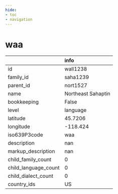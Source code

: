 ```yaml
---
hide:
- toc
- navigation
---
```

# waa
|                      | info               |
|:---------------------|:-------------------|
| id                   | wall1238           |
| family_id            | saha1239           |
| parent_id            | nort1527           |
| name                 | Northeast Sahaptin |
| bookkeeping          | False              |
| level                | language           |
| latitude             | 45.7206            |
| longitude            | -118.424           |
| iso639P3code         | waa                |
| description          | nan                |
| markup_description   | nan                |
| child_family_count   | 0                  |
| child_language_count | 0                  |
| child_dialect_count  | 0                  |
| country_ids          | US                 |